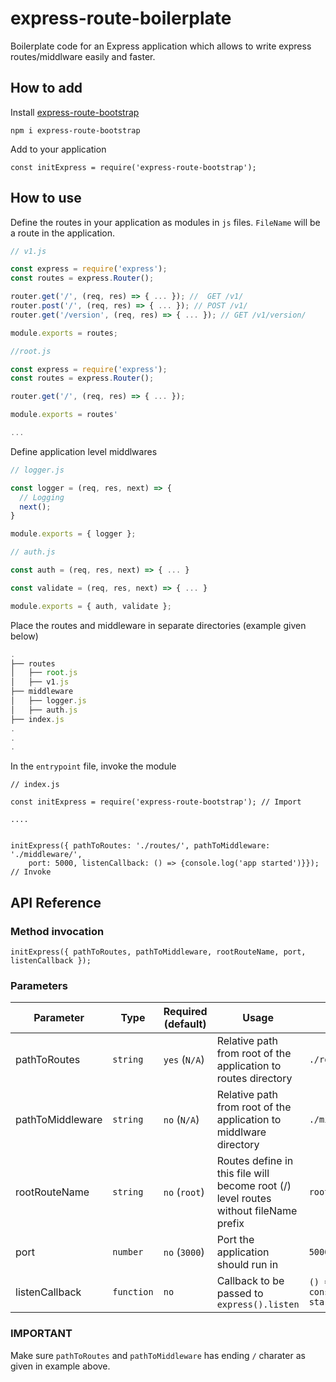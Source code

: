 # express-route-boilerplate
Boilerplate code for an Express application which allows to write express routes/middlware easily and faster.

## How to add 

Install [express-route-bootstrap](https://www.npmjs.com/package/node-file-navigator)

```
npm i express-route-bootstrap
```

Add to your application
```
const initExpress = require('express-route-bootstrap');
```

## How to use 

Define the routes in your application as modules in `js` files. `FileName` will be a route in the application.

```js
// v1.js

const express = require('express');
const routes = express.Router();

router.get('/', (req, res) => { ... }); //  GET /v1/
router.post('/', (req, res) => { ... }); // POST /v1/
router.get('/version', (req, res) => { ... }); // GET /v1/version/

module.exports = routes;

//root.js 

const express = require('express');
const routes = express.Router();

router.get('/', (req, res) => { ... });

module.exports = routes'

...

```

Define application level middlwares

```js
// logger.js

const logger = (req, res, next) => {
  // Logging
  next();
}

module.exports = { logger };

// auth.js

const auth = (req, res, next) => { ... }

const validate = (req, res, next) => { ... }

module.exports = { auth, validate };
```

Place the routes and middleware in separate directories (example given below)

```js
.
├── routes
│   ├── root.js
│   ├── v1.js
├── middleware
│   ├── logger.js
│   ├── auth.js
├── index.js
.
.
.
```

In the `entrypoint` file, invoke the module

```
// index.js 

const initExpress = require('express-route-bootstrap'); // Import

....


initExpress({ pathToRoutes: './routes/', pathToMiddleware: './middleware/',
    port: 5000, listenCallback: () => {console.log('app started')}}); // Invoke

```

## API Reference

### Method invocation

```
initExpress({ pathToRoutes, pathToMiddleware, rootRouteName, port, listenCallback });
```

### Parameters

| Parameter | Type | Required (default) | Usage | Example |
| --- | --- | --- | --- | --- |
| pathToRoutes | `string` | `yes` (`N/A`) | Relative path from root of the application to routes directory | `./routes/` |
| pathToMiddleware | `string` |  `no` (`N/A`) |Relative path from root of the application to middlware directory | `./middlware/`|
| rootRouteName | `string` | `no` (`root`) | Routes define in this file will become root (/) level routes without fileName prefix | `root`|
| port |  `number` | `no` (`3000`) | Port the application should run in | `5000` |
| listenCallback | `function` | `no` | Callback to be passed to `express().listen` | `() => { console.log('App started');`

### IMPORTANT 

Make sure `pathToRoutes` and `pathToMiddleware` has ending `/` charater as given in example above.

